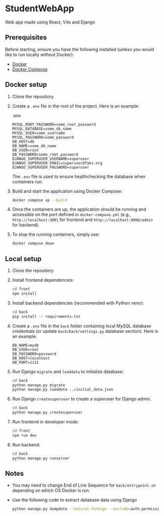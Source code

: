# StudentWebApp

Web app made using React, Vite and Django

## Prerequisites

Before starting, ensure you have the following installed (unless you would like to run locally without Docker):

- [Docker](https://docs.docker.com/get-docker/)
- [Docker Compose](https://docs.docker.com/compose/install/)

## Docker setup

1. Clone the repository

2. Create a `.env` file in the root of the project. Here is an example:

    .env
    ```
    MYSQL_ROOT_PASSWORD=some_root_password
    MYSQL_DATABASE=some_db_name
    MYSQL_USER=some_username
    MYSQL_PASSWORD=some_password
    DB_HOST=db
    DB_NAME=some_db_name
    DB_USER=root
    DB_PASSWORD=some_root_password
    DJANGO_SUPERUSER_USERNAME=superuser
    DJANGO_SUPERUSER_EMAIL=superuser@fakz.org
    DJANGO_SUPERUSER_PASSWORD=superuser
    ```

    The `.env` file is used to ensure healthchecking the database when containers run.

3. Build and start the application using Docker Compose:

    ```bash
    docker compose up --build
    ```

4. Once the containers are up, the application should be running and accessible on the port defined in `docker-compose.yml` (e.g., `http://localhost:3001` for frontend and `http://localhost:8000/admin` for backend).

5. To stop the running containers, simply use:

    ```bash
    docker compose down
    ```

## Local setup

1. Clone the repository

2. Install frontend dependencies:

    ```bash
    cd front
    npm install
    ```

3. Install backend dependencies (recommended with Python venv):

    ```bash
    cd back
    pip install -r requirements.txt
    ```

4. Create a `.env` file in the `back` folder containing local MySQL database credentials (or update `back/back/settings.py` database section). 
   Here is an example:

    ```dotenv
    DB_NAME=mydb
    DB_USER=root
    DB_PASSWORD=password
    DB_HOST=localhost
    DB_PORT=1111
    ```

5. Run Django `migrate` and `loaddata` to initialize database:

    ```bash
    cd back
    python manage.py migrate
    python manage.py loaddata ../initial_data.json
    ```

6. Run Django `createsuperuser` to create a superuser for Django admin.

    ```bash
    cd back
    python manage.py createsuperuser
    ```

7. Run frontend in developer mode:

    ```bash
    cd front
    npm run dev
    ```

8. Run backend:

    ```bash
    cd back
    python manage.py runserver
    ```

## Notes

- You may need to change End of Line Sequence for `back/entrypoint.sh` depending on which OS Docker is run.

- Use the following code to extract database data using Django
    ```bash
    python manage.py dumpdata --natural-foreign --exclude=auth.permission --exclude=contenttypes --indent=4 > data.json
    ```